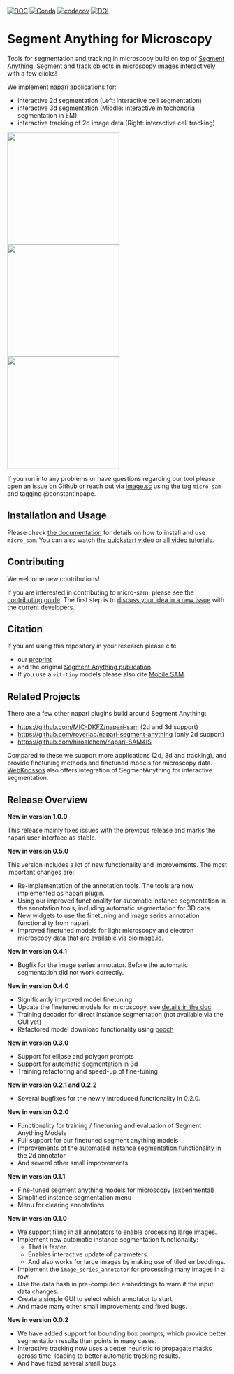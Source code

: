 [![DOC](https://shields.mitmproxy.org/badge/docs-pdoc.dev-brightgreen.svg)](https://computational-cell-analytics.github.io/micro-sam/)
[![Conda](https://anaconda.org/conda-forge/micro_sam/badges/version.svg)](https://anaconda.org/conda-forge/micro_sam)
[![codecov](https://codecov.io/gh/computational-cell-analytics/micro-sam/graph/badge.svg?token=7ETPP5CABP)](https://codecov.io/gh/computational-cell-analytics/micro-sam)
[![DOI](https://zenodo.org/badge/DOI/10.5281/zenodo.7919746.svg)](https://doi.org/10.5281/zenodo.7919746)

# Segment Anything for Microscopy

Tools for segmentation and tracking in microscopy build on top of [Segment Anything](https://segment-anything.com/).
Segment and track objects in microscopy images interactively with a few clicks!

We implement napari applications for:
- interactive 2d segmentation (Left: interactive cell segmentation)
- interactive 3d segmentation (Middle: interactive mitochondria segmentation in EM)
- interactive tracking of 2d image data (Right: interactive cell tracking)

<img src="https://github.com/computational-cell-analytics/micro-sam/assets/4263537/d04cb158-9f5b-4460-98cd-023c4f19cccd" width="256">
<img src="https://github.com/computational-cell-analytics/micro-sam/assets/4263537/dfca3d9b-dba5-440b-b0f9-72a0683ac410" width="256">
<img src="https://github.com/computational-cell-analytics/micro-sam/assets/4263537/aefbf99f-e73a-4125-bb49-2e6592367a64" width="256">

If you run into any problems or have questions regarding our tool please open an issue on Github or reach out via [image.sc](https://forum.image.sc/) using the tag `micro-sam` and tagging @constantinpape.


## Installation and Usage

Please check [the documentation](https://computational-cell-analytics.github.io/micro-sam/) for details on how to install and use `micro_sam`. You can also watch [the quickstart video](https://youtu.be/gcv0fa84mCc) or [all video tutorials](https://youtube.com/playlist?list=PLwYZXQJ3f36GQPpKCrSbHjGiH39X4XjSO&si=qNbB8IFXqAX33r_Z).


## Contributing

We welcome new contributions!

If you are interested in contributing to micro-sam, please see the [contributing guide](https://computational-cell-analytics.github.io/micro-sam/micro_sam.html#contribution-guide). The first step is to [discuss your idea in a new issue](https://github.com/computational-cell-analytics/micro-sam/issues/new) with the current developers.


## Citation

If you are using this repository in your research please cite
- our [preprint](https://doi.org/10.1101/2023.08.21.554208)
- and the original [Segment Anything publication](https://arxiv.org/abs/2304.02643).
- If you use a `vit-tiny` models please also cite [Mobile SAM](https://arxiv.org/abs/2306.14289).


## Related Projects

There are a few other napari plugins build around Segment Anything:
- https://github.com/MIC-DKFZ/napari-sam (2d and 3d support)
- https://github.com/royerlab/napari-segment-anything (only 2d support)
- https://github.com/hiroalchem/napari-SAM4IS

Compared to these we support more applications (2d, 3d and tracking), and provide finetuning methods and finetuned models for microscopy data.
[WebKnossos](https://webknossos.org/) also offers integration of SegmentAnything for interactive segmentation.


## Release Overview

**New in version 1.0.0**

This release mainly fixes issues with the previous release and marks the napari user interface as stable.

**New in version 0.5.0**

This version includes a lot of new functionality and improvements. The most important changes are:
- Re-implementation of the annotation tools. The tools are now implemented as napari plugin.
- Using our improved functionality for automatic instance segmentation in the annotation tools, including automatic segmentation for 3D data.
- New widgets to use the finetuning and image series annotation functionality from napari.
- Improved finetuned models for light microscopy and electron microscopy data that are available via bioimage.io.

**New in version 0.4.1**

- Bugfix for the image series annotator. Before the automatic segmentation did not work correctly.

**New in version 0.4.0**

- Significantly improved model finetuning
- Update the finetuned models for microscopy, see [details in the doc](https://computational-cell-analytics.github.io/micro-sam/micro_sam.html#finetuned-models)
- Training decoder for direct instance segmentation (not available via the GUI yet)
- Refactored model download functionality using [pooch](https://pypi.org/project/pooch/)

**New in version 0.3.0**

- Support for ellipse and polygon prompts
- Support for automatic segmentation in 3d
- Training refactoring and speed-up of fine-tuning

**New in version 0.2.1 and 0.2.2**

- Several bugfixes for the newly introduced functionality in 0.2.0.

**New in version 0.2.0**

- Functionality for training / finetuning and evaluation of Segment Anything Models
- Full support for our finetuned segment anything models
- Improvements of the automated instance segmentation functionality in the 2d annotator
- And several other small improvements

**New in version 0.1.1**

- Fine-tuned segment anything models for microscopy (experimental)
- Simplified instance segmentation menu
- Menu for clearing annotations

**New in version 0.1.0**

- We support tiling in all annotators to enable processing large images.
- Implement new automatic instance segmentation functionality:
    - That is faster.
    - Enables interactive update of parameters.
    - And also works for large images by making use of tiled embeddings.
- Implement the `image_series_annotator` for processing many images in a row.
- Use the data hash in pre-computed embeddings to warn if the input data changes.
- Create a simple GUI to select which annotator to start.
- And made many other small improvements and fixed bugs.

**New in version 0.0.2**

- We have added support for bounding box prompts, which provide better segmentation results than points in many cases.
- Interactive tracking now uses a better heuristic to propagate masks across time, leading to better automatic tracking results.
- And have fixed several small bugs.
